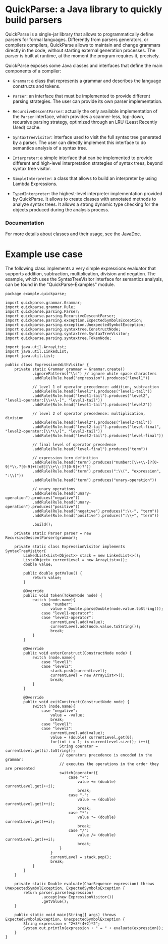 # QuickParse: a Java library to quickly build parsers
QuickParse is a single-jar library that allows to 
programmatically define parsers for formal languages.
Differently from parsers generators, or compilers compilers,
QuickParse allows to maintain and change grammars directly 
in the code, without starting external generation processes.
The parser is built at runtime, at the moment the program
requires it, precisely.

QuickParse exposes some Java classes and 
interfaces that define the main components of a compiler:
- `Grammar`: a class that represents a grammar and describes
  the language constructs and tokens.
  
- `Parser`: an interface that must be implemented to provide
different parsing strategies. The user can provide its own 
  parser implementation.
  
- `RecursiveDescentParser`: actually the only available
  implementation of the `Parser` interface, which provides
  a scanner-less, top-down, recursive parsing strategy,
  optimized through an LRU (Least Recently Used) cache.
  
- `SyntaxTreeVisitor`: interface used to visit the full
  syntax tree generated by a parser. The user can directly
  implement this interface to do semantics analysis of a
  syntax tree.
  
- `Interpreter`: a simple interface that can be implemented
to provide different and high-level interpretation strategies
  of syntax trees, beyond syntax tree visitor.
  
- `SimpleInterpreter`: a class that allows to build an 
interpreter by using Lambda Expressions.
  
- `TypedInterpreter`: the highest-level interpreter
implementation provided by QuickParse. It allows to create
  classes with annotated methods to analyze syntax trees.
  It allows a strong dynamic type checking for the objects
  produced during the analysis process.
  
### Documentation
For more details about classes and their usage,
see the [JavaDoc](https://sv-giampa.github.io/QuickParse/).

# Example use case

The following class implements a very simple
expressions evaluator that supports addition, subtraction,
multiplication, division and negation. The example, which uses
the SyntaxTreeVisitor interface for semantics analysis, can be
found in the "QuickParse-Examples" module.

```
package example.quickparse;

import quickparse.grammar.Grammar;
import quickparse.grammar.Rule;
import quickparse.parsing.Parser;
import quickparse.parsing.RecursiveDescentParser;
import quickparse.parsing.exception.ExpectedSymbolsException;
import quickparse.parsing.exception.UnexpectedSymbolException;
import quickparse.parsing.syntaxtree.ConstructNode;
import quickparse.parsing.syntaxtree.SyntaxTreeVisitor;
import quickparse.parsing.syntaxtree.TokenNode;

import java.util.ArrayList;
import java.util.LinkedList;
import java.util.List;

public class ExpressionsWithVisitor {
    private static Grammar grammar = Grammar.create()
            .ignorePatterns("\\s") // ignore white space characters
            .addRule(Rule.head("expression").produces("level1"))

            // level 1 of operator precedence: addition, subtraction
            .addRule(Rule.head("level1").produces("level1-tail"))
            .addRule(Rule.head("level1-tail").produces("level2", "level1-operator:[\\+\\-]", "level1-tail"))
            .addRule(Rule.head("level1-tail").produces("level2"))

            // level 2 of operator precedence: multiplication, division
            .addRule(Rule.head("level2").produces("level2-tail"))
            .addRule(Rule.head("level2-tail").produces("level-final", "level2-operator:[\\*\\/]", "level2-tail"))
            .addRule(Rule.head("level2-tail").produces("level-final"))

            // final level of operator precedence
            .addRule(Rule.head("level-final").produces("term"))

            // expression term definition
            .addRule(Rule.head("term").produces("number:[\\+\\-]?[0-9]*\\.?[0-9]+([eE][\\+\\-]?[0-9]+)?"))
            .addRule(Rule.head("term").produces(":\\(", "expression", ":\\)"))
            .addRule(Rule.head("term").produces("unary-operation"))

            // unary operations
            .addRule(Rule.head("unary-operation").produces("negative"))
            .addRule(Rule.head("unary-operation").produces("positive"))
            .addRule(Rule.head("negative").produces(":\\-", "term"))
            .addRule(Rule.head("positive").produces(":\\+", "term"))

            .build();

    private static Parser parser = new RecursiveDescentParser(grammar);

    private static class ExpressionVisitor implements SyntaxTreeVisitor{
        LinkedList<List<Object>> stack = new LinkedList<>();
        List<Object> currentLevel = new ArrayList<>();
        double value;

        public double getValue() {
            return value;
        }

        @Override
        public void token(TokenNode node) {
            switch (node.name){
                case "number":
                    value = Double.parseDouble(node.value.toString());
                case "level1-operator":
                case "level2-operator":
                    currentLevel.add(value);
                    currentLevel.add(node.value.toString());
                    break;
            }
        }

        @Override
        public void enterConstruct(ConstructNode node) {
            switch (node.name){
                case "level1":
                case "level2":
                    stack.push(currentLevel);
                    currentLevel = new ArrayList<>();
                    break;
            }
        }

        @Override
        public void exitConstruct(ConstructNode node) {
            switch (node.name){
                case "negative":
                    value = -value;
                    break;
                case "level1":
                case "level2":
                    currentLevel.add(value);
                    value = (double) currentLevel.get(0);
                    for(int i = 1; i< currentLevel.size(); i++){
                        String operator = currentLevel.get(i).toString();
                        // operators precedence is encoded in the grammar:
                        // executes the operations in the order they are presented
                        switch(operator){
                            case "+":
                                value += (double) currentLevel.get(++i);
                                break;
                            case "-":
                                value -= (double) currentLevel.get(++i);
                                break;
                            case "*":
                                value *= (double) currentLevel.get(++i);
                                break;
                            case "/":
                                value /= (double) currentLevel.get(++i);
                                break;
                        }
                    }
                    currentLevel = stack.pop();
                    break;
            }
        }
    }

    private static Double evaluate(CharSequence expression) throws UnexpectedSymbolException, ExpectedSymbolsException {
        return parser.parse(expression)
                .accept(new ExpressionVisitor())
                .getValue();
    }

    public static void main(String[] args) throws ExpectedSymbolsException, UnexpectedSymbolException {
        String expression = "2+3*(4+2)*2";
        System.out.println(expression + " = " + evaluate(expression));
    }
}
```